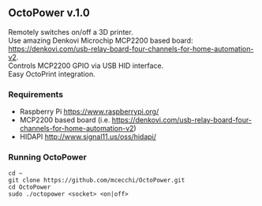 ## OctoPower v.1.0 ##

Remotely switches on/off a 3D printer. <br/>
Use amazing Denkovi Microchip MCP2200 based board: https://denkovi.com/usb-relay-board-four-channels-for-home-automation-v2. <br/>
Controls MCP2200 GPIO via USB HID interface. <br/>
Easy OctoPrint integration. <br/>

### Requirements ###

* Raspberry Pi https://www.raspberrypi.org/
* MCP2200 based board (i.e. https://denkovi.com/usb-relay-board-four-channels-for-home-automation-v2)
* HIDAPI http://www.signal11.us/oss/hidapi/

### Running OctoPower ###
```
cd ~
git clone https://github.com/mcecchi/OctoPower.git
cd OctoPower
sudo ./octopower <socket> <on|off>
```
